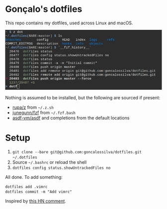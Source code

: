 # Gonçalo's dotfiles

This repo contains my dotfiles, used across Linux and macOS.

![Preview](preview.png)

Nothing is assumed to be installed, but the following are sourced if present:
* [rupa/z](https://github.com/rupa/z) from `~/.z.sh`
* [junegunn/fzf](https://github.com/junegunn/fzf) from `~/.fzf.bash`
* [asdf-vm/asdf](https://github.com/asdf-vm/asdf) and completions from the default locations

# Setup

1. `git clone --bare git@github.com:goncalossilva/dotfiles.git ~/.dotfiles`
2. Source `~/.bashrc` or reload the shell
3. `dotfiles config status.showUntrackedFiles no`

All done. To add something:

```
dotfiles add .vimrc
dotfiles commit -m "Add vimrc"
```

Inspired by [this HN comment](https://news.ycombinator.com/item?id=11071754).
